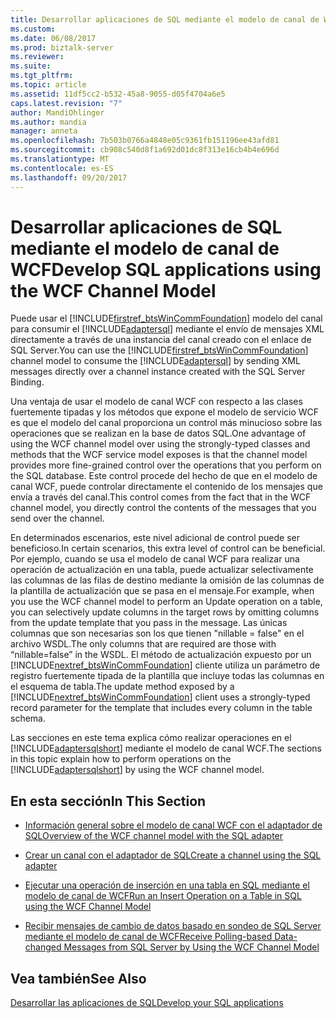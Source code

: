 ```yaml
---
title: Desarrollar aplicaciones de SQL mediante el modelo de canal de WCF | Documentos de Microsoft
ms.custom: 
ms.date: 06/08/2017
ms.prod: biztalk-server
ms.reviewer: 
ms.suite: 
ms.tgt_pltfrm: 
ms.topic: article
ms.assetid: 11df5cc2-b532-45a8-9055-d05f4704a6e5
caps.latest.revision: "7"
author: MandiOhlinger
ms.author: mandia
manager: anneta
ms.openlocfilehash: 7b503b0766a4848e05c9361fb151196ee43afd81
ms.sourcegitcommit: cb908c540d8f1a692d01dc8f313e16cb4b4e696d
ms.translationtype: MT
ms.contentlocale: es-ES
ms.lasthandoff: 09/20/2017
---
```

# <a name="develop-sql-applications-using-the-wcf-channel-model"></a><span data-ttu-id="62027-102">Desarrollar aplicaciones de SQL mediante el modelo de canal de WCF</span><span class="sxs-lookup"><span data-stu-id="62027-102">Develop SQL applications using the WCF Channel Model</span></span>
<span data-ttu-id="62027-103">Puede usar el [!INCLUDE[firstref_btsWinCommFoundation](../../includes/firstref-btswincommfoundation-md.md)] modelo del canal para consumir el [!INCLUDE[adaptersql](../../includes/adaptersql-md.md)] mediante el envío de mensajes XML directamente a través de una instancia del canal creado con el enlace de SQL Server.</span><span class="sxs-lookup"><span data-stu-id="62027-103">You can use the [!INCLUDE[firstref_btsWinCommFoundation](../../includes/firstref-btswincommfoundation-md.md)] channel model to consume the [!INCLUDE[adaptersql](../../includes/adaptersql-md.md)] by sending XML messages directly over a channel instance created with the SQL Server Binding.</span></span>  
  
 <span data-ttu-id="62027-104">Una ventaja de usar el modelo de canal WCF con respecto a las clases fuertemente tipadas y los métodos que expone el modelo de servicio WCF es que el modelo del canal proporciona un control más minucioso sobre las operaciones que se realizan en la base de datos SQL.</span><span class="sxs-lookup"><span data-stu-id="62027-104">One advantage of using the WCF channel model over using the strongly-typed classes and methods that the WCF service model exposes is that the channel model provides more fine-grained control over the operations that you perform on the SQL database.</span></span> <span data-ttu-id="62027-105">Este control procede del hecho de que en el modelo de canal WCF, puede controlar directamente el contenido de los mensajes que envía a través del canal.</span><span class="sxs-lookup"><span data-stu-id="62027-105">This control comes from the fact that in the WCF channel model, you directly control the contents of the messages that you send over the channel.</span></span>  
  
 <span data-ttu-id="62027-106">En determinados escenarios, este nivel adicional de control puede ser beneficioso.</span><span class="sxs-lookup"><span data-stu-id="62027-106">In certain scenarios, this extra level of control can be beneficial.</span></span> <span data-ttu-id="62027-107">Por ejemplo, cuando se usa el modelo de canal WCF para realizar una operación de actualización en una tabla, puede actualizar selectivamente las columnas de las filas de destino mediante la omisión de las columnas de la plantilla de actualización que se pasa en el mensaje.</span><span class="sxs-lookup"><span data-stu-id="62027-107">For example, when you use the WCF channel model to perform an Update operation on a table, you can selectively update columns in the target rows by omitting columns from the update template that you pass in the message.</span></span> <span data-ttu-id="62027-108">Las únicas columnas que son necesarias son los que tienen "nillable = false" en el archivo WSDL.</span><span class="sxs-lookup"><span data-stu-id="62027-108">The only columns that are required are those with “nillable=false” in the WSDL.</span></span> <span data-ttu-id="62027-109">El método de actualización expuesto por un [!INCLUDE[nextref_btsWinCommFoundation](../../includes/nextref-btswincommfoundation-md.md)] cliente utiliza un parámetro de registro fuertemente tipada de la plantilla que incluye todas las columnas en el esquema de tabla.</span><span class="sxs-lookup"><span data-stu-id="62027-109">The update method exposed by a [!INCLUDE[nextref_btsWinCommFoundation](../../includes/nextref-btswincommfoundation-md.md)] client uses a strongly-typed record parameter for the template that includes every column in the table schema.</span></span>  
  
 <span data-ttu-id="62027-110">Las secciones en este tema explica cómo realizar operaciones en el [!INCLUDE[adaptersqlshort](../../includes/adaptersqlshort-md.md)] mediante el modelo de canal WCF.</span><span class="sxs-lookup"><span data-stu-id="62027-110">The sections in this topic explain how to perform operations on the [!INCLUDE[adaptersqlshort](../../includes/adaptersqlshort-md.md)] by using the WCF channel model.</span></span>  
  
## <a name="in-this-section"></a><span data-ttu-id="62027-111">En esta sección</span><span class="sxs-lookup"><span data-stu-id="62027-111">In This Section</span></span>  
  
-   [<span data-ttu-id="62027-112">Información general sobre el modelo de canal WCF con el adaptador de SQL</span><span class="sxs-lookup"><span data-stu-id="62027-112">Overview of the WCF channel model with the SQL adapter</span></span>](../../adapters-and-accelerators/adapter-sql/overview-of-the-wcf-channel-model-with-the-sql-adapter.md)  
  
-   [<span data-ttu-id="62027-113">Crear un canal con el adaptador de SQL</span><span class="sxs-lookup"><span data-stu-id="62027-113">Create a channel using the SQL adapter</span></span>](../../adapters-and-accelerators/adapter-sql/create-a-channel-using-the-sql-adapter.md)  
  
-   [<span data-ttu-id="62027-114">Ejecutar una operación de inserción en una tabla en SQL mediante el modelo de canal de WCF</span><span class="sxs-lookup"><span data-stu-id="62027-114">Run an Insert Operation on a Table in SQL using the WCF Channel Model</span></span>](../../adapters-and-accelerators/adapter-sql/run-an-insert-operation-on-a-table-in-sql-using-the-wcf-channel-model.md)  
  
-   [<span data-ttu-id="62027-115">Recibir mensajes de cambio de datos basado en sondeo de SQL Server mediante el modelo de canal de WCF</span><span class="sxs-lookup"><span data-stu-id="62027-115">Receive Polling-based Data-changed Messages from SQL Server by Using the WCF Channel Model</span></span>](../../adapters-and-accelerators/adapter-sql/receive-polling-based-data-changed-messages-from-sql-server-using-a-wcf-channel.md)  
  
## <a name="see-also"></a><span data-ttu-id="62027-116">Vea también</span><span class="sxs-lookup"><span data-stu-id="62027-116">See Also</span></span>  
[<span data-ttu-id="62027-117">Desarrollar las aplicaciones de SQL</span><span class="sxs-lookup"><span data-stu-id="62027-117">Develop your SQL applications</span></span>](../../adapters-and-accelerators/adapter-sql/develop-your-sql-applications.md)